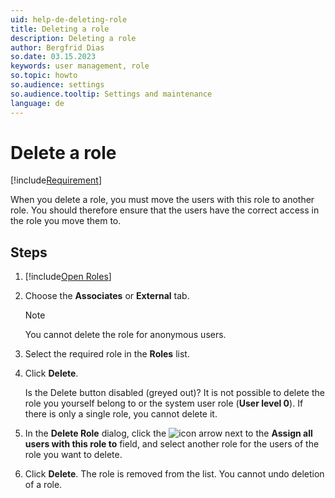 ```yaml
---
uid: help-de-deleting-role
title: Deleting a role
description: Deleting a role
author: Bergfrid Dias
so.date: 03.15.2023
keywords: user management, role
so.topic: howto
so.audience: settings
so.audience.tooltip: Settings and maintenance
language: de
---
```


# Delete a role

[!include[Requirement](../includes/note-anon-req.md)]

When you delete a role, you must move the users with this role to another role. You should therefore ensure that the users have the correct access in the role you move them to.

## Steps

1. [!include[Open Roles](includes/open-roles.md)]

2. Choose the **Associates** or **External** tab.

    > [!NOTE]
    > You cannot delete the role for anonymous users.

3. Select the required role in the **Roles** list.

4. Click **Delete**.

    Is the Delete button disabled (greyed out)? It is not possible to delete the role you yourself belong to or the system user role (**User level 0**). If there is only a single role, you cannot delete it.

5. In the **Delete Role** dialog, click the ![icon][img3] arrow next to the **Assign all users with this role to** field, and select another role for the users of the role you want to delete.

6. Click **Delete**. The role is removed from the list. You cannot undo deletion of a role.

<!-- Referenced links -->

<!-- Referenced images -->
[img3]: ../../../../../media/icons/arrow-down.png

